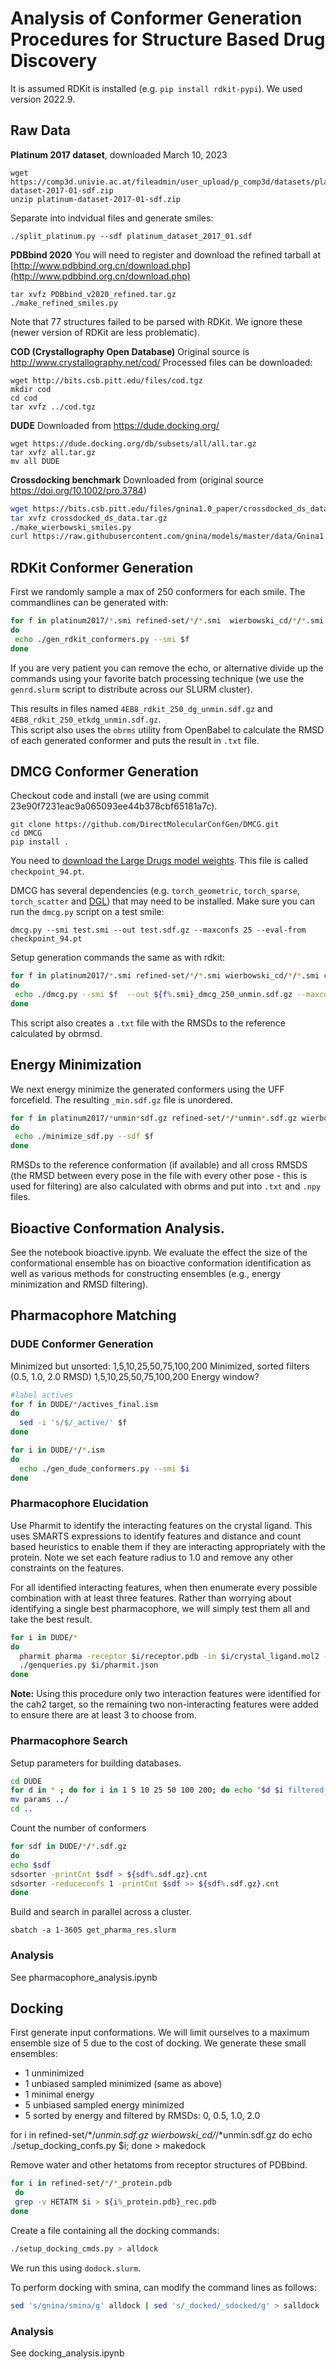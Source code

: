 # Analysis of Conformer Generation Procedures for Structure Based Drug Discovery

It is assumed RDKit is installed (e.g. `pip install rdkit-pypi`).  We used version 2022.9.

## Raw Data

**Platinum 2017 dataset**, downloaded March 10, 2023
```
wget https://comp3d.univie.ac.at/fileadmin/user_upload/p_comp3d/datasets/platinum-dataset-2017-01-sdf.zip
unzip platinum-dataset-2017-01-sdf.zip
```
Separate into indvidual files and generate smiles:
```
./split_platinum.py --sdf platinum_dataset_2017_01.sdf
```

**PDBbind 2020**
You will need to register and download the refined tarball at [http://www.pdbbind.org.cn/download.php](http://www.pdbbind.org.cn/download.php)

```
tar xvfz PDBbind_v2020_refined.tar.gz 
./make_refined_smiles.py 
```
Note that 77 structures failed to be parsed with RDKit.  We ignore these (newer version of RDKit are less problematic).

**COD (Crystallography Open Database)**
Original source is http://www.crystallography.net/cod/
Processed files can be downloaded:
```
wget http://bits.csb.pitt.edu/files/cod.tgz
mkdir cod
cd cod
tar xvfz ../cod.tgz
```


**DUDE**
Downloaded from https://dude.docking.org/
```
wget https://dude.docking.org/db/subsets/all/all.tar.gz
tar xvfz all.tar.gz
mv all DUDE
```

**Crossdocking benchmark**
Downloaded from (original source  https://doi.org/10.1002/pro.3784)
```bash
wget https://bits.csb.pitt.edu/files/gnina1.0_paper/crossdocked_ds_data.tar.gz
tar xvfz crossdocked_ds_data.tar.gz
./make_wierbowski_smiles.py
curl https://raw.githubusercontent.com/gnina/models/master/data/Gnina1.0/ds_cd_input_pairs.txt | sed 's/carlos_cd/wierbowski_cd/g' | sed 's/PDB_Structures\///g' > ds_cd_input_pairs.txt 
```

## RDKit Conformer Generation

First we randomly sample a max of 250 conformers for each smile.  The commandlines can be generated with:
```bash
for f in platinum2017/*.smi refined-set/*/*.smi  wierbowski_cd/*/*.smi cod/*/*.smi
do 
 echo ./gen_rdkit_conformers.py --smi $f
done
```
If you are very patient you can remove the echo, or alternative divide up the commands using your favorite batch processing technique (we use the `genrd.slurm` script to distribute across our SLURM cluster).

This results in files named `4EB8_rdkit_250_dg_unmin.sdf.gz` and `4EB8_rdkit_250_etkdg_unmin.sdf.gz`.  
This script also uses the `obrms` utility from OpenBabel to calculate the RMSD of each generated conformer and puts the result in `.txt` file.



## DMCG Conformer Generation

Checkout code and install (we are using commit 23e90f7231eac9a065093ee44b378cbf65181a7c).
```
git clone https://github.com/DirectMolecularConfGen/DMCG.git
cd DMCG
pip install .
```

You need to [download the Large Drugs model weights](https://drive.google.com/drive/folders/1piz0gy24bSt_e0ICjEcV5olFcCaJydwG).  This file is called `checkpoint_94.pt`.

DMCG has several dependencies (e.g. `torch_geometric`, `torch_sparse`, `torch_scatter` and [DGL](https://www.dgl.ai/pages/start.html)) that may need to be installed.  Make sure you can run the `dmcg.py` script on a test smile:
```
dmcg.py --smi test.smi --out test.sdf.gz --maxconfs 25 --eval-from checkpoint_94.pt
```

Setup generation commands the same as with rdkit:
```bash
for f in platinum2017/*.smi refined-set/*/*.smi wierbowski_cd/*/*.smi cod/*/*.smi
do 
 echo ./dmcg.py --smi $f  --out ${f%.smi}_dmcg_250_unmin.sdf.gz --maxconfs 250 --eval-from /tmp/checkpoint_94.pt
done
```
This script also creates a `.txt` file with the RMSDs to the reference calculated by obrmsd.


## Energy Minimization

We next energy minimize the generated conformers using the UFF forcefield.  The resulting `_min.sdf.gz` file
is unordered.

```bash
for f in platinum2017/*unmin*sdf.gz refined-set/*/*unmin*.sdf.gz wierbowski_cd/*/*unmin*.sdf.gz cod*/*/*unmin.sdf.gz
do 
 echo ./minimize_sdf.py --sdf $f
done 
```
RMSDs to the reference conformation (if available) and all cross RMSDS (the RMSD between every pose in the file with every other pose - this is used for filtering) are also calculated with obrms and put into `.txt` and `.npy` files.



## Bioactive Conformation Analysis.

See the notebook bioactive.ipynb.
We evaluate the effect the size of the conformational ensemble has on bioactive conformation identification as well as various methods for constructing ensembles (e.g., energy minimization and RMSD filtering).

## Pharmacophore Matching

### DUDE Conformer Generation
Minimized but unsorted: 1,5,10,25,50,75,100,200
Minimized, sorted filters (0.5, 1.0, 2.0 RMSD) 1,5,10,25,50,75,100,200
Energy window?

```bash
#label actives
for f in DUDE/*/actives_final.ism
do 
  sed -i 's/$/_active/' $f
done

for i in DUDE/*/*.ism
do 
  echo ./gen_dude_conformers.py --smi $i
done
```

### Pharmacophore Elucidation

Use Pharmit to identify the interacting features on the crystal ligand.
This uses SMARTS expressions to identify features and distance and count based
heuristics to enable them if they are interacting appropriately with the protein.
Note we set each feature radius to 1.0 and remove any other constraints on the features.

For all identified interacting features, when then enumerate every possible
combination with at least three features.  Rather than worrying about identifying
a single best pharmacophore, we will simply test them all and take the best result.

```bash
for i in DUDE/*
do 
  pharmit pharma -receptor $i/receptor.pdb -in $i/crystal_ligand.mol2 -out $i/pharmit.json
  ./genqueries.py $i/pharmit.json
done
```
**Note:** Using this procedure only two interaction features were identified for the cah2 target, so the remaining two non-interacting features were added to ensure there are at least 3 to choose from.

### Pharmacophore Search

Setup parameters for building databases.

```bash
cd DUDE
for d in * ; do for i in 1 5 10 25 50 100 200; do echo "$d $i filtered_2.0"; echo "$d $i filtered_1.5"; echo "$d $i filtered_1.0"; echo "$d $i filtered_0.5"; echo "$d $i unranked"; done; done > params
mv params ../
cd ..
```

Count the number of conformers
```bash
for sdf in DUDE/*/*.sdf.gz
do
echo $sdf
sdsorter -printCnt $sdf > ${sdf%.sdf.gz}.cnt
sdsorter -reduceconfs 1 -printCnt $sdf >> ${sdf%.sdf.gz}.cnt
done
```

Build and search in parallel across a cluster.

`sbatch -a 1-3605 get_pharma_res.slurm`

### Analysis

See pharmacophore_analysis.ipynb


## Docking

First generate input conformations.  We will limit ourselves to a maximum ensemble 
size of 5 due to the cost of docking.  We generate these small ensembles:
 * 1 unminimized
 * 1 unbiased sampled minimized (same as above)
 * 1 minimal energy
 * 5 unbiased sampled energy minimized
 * 5 sorted by energy and filtered by RMSDs: 0, 0.5, 1.0, 2.0

for i in  refined-set/*/*unmin.sdf.gz wierbowski_cd/*/*unmin.sdf.gz 
do 
 echo ./setup_docking_confs.py $i; 
done > makedock

Remove water and other hetatoms from receptor structures of PDBbind.

```bash
for i in refined-set/*/*_protein.pdb
 do
 grep -v HETATM $i > ${i%_protein.pdb}_rec.pdb
done
```

Create a file containing all the docking commands:
```bash
./setup_docking_cmds.py > alldock
```

We run this using `dodock.slurm`.

To perform docking with smina, can modify the command lines as follows:
```bash
sed 's/gnina/smina/g' alldock | sed 's/_docked/_sdocked/g' > salldock
```


### Analysis

See docking_analysis.ipynb
